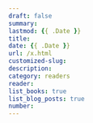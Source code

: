 ```yaml
---
draft: false
summary: 
lastmod: {{ .Date }}
title: 
date: {{ .Date }}
url: /x.html
customized-slug: 
description: 
category: readers
reader: 
list_books: true
list_blog_posts: true
number: 
---
```



